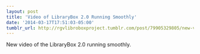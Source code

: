 ```yaml
---
layout: post
title: 'Video of LibraryBox 2.0 Running Smoothly'
date: '2014-03-17T17:51:03-05:00'
tumblr_url: http://rgvlibroboxproject.tumblr.com/post/79905329805/new-video-of-the-librarybox-2-0-running-smoothly
---
```

New video of the LibraryBox 2.0 running smoothly.
